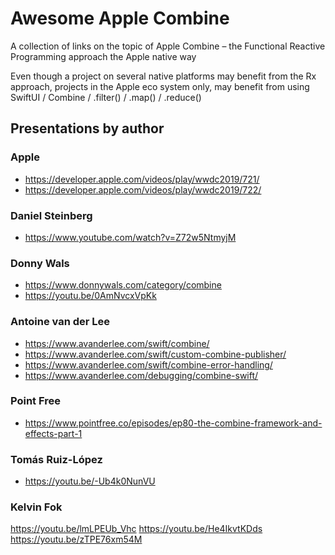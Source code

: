 # Awesome Apple Combine
A collection of links on the topic of Apple Combine – the Functional Reactive Programming approach the Apple native way

Even though a project on several native platforms may benefit from the Rx approach, projects in the Apple eco system only, may benefit from using SwiftUI / Combine / .filter() / .map() / .reduce()

## Presentations by author
### Apple
* https://developer.apple.com/videos/play/wwdc2019/721/
* https://developer.apple.com/videos/play/wwdc2019/722/

### Daniel Steinberg
* https://www.youtube.com/watch?v=Z72w5NtmyjM

### Donny Wals
* https://www.donnywals.com/category/combine
* https://youtu.be/0AmNvcxVpKk

### Antoine van der Lee
* https://www.avanderlee.com/swift/combine/
* https://www.avanderlee.com/swift/custom-combine-publisher/
* https://www.avanderlee.com/swift/combine-error-handling/
* https://www.avanderlee.com/debugging/combine-swift/

### Point Free
* https://www.pointfree.co/episodes/ep80-the-combine-framework-and-effects-part-1

### Tomás Ruiz-López 
* https://youtu.be/-Ub4k0NunVU

### Kelvin Fok
https://youtu.be/lmLPEUb_Vhc
https://youtu.be/He4IkvtKDds
https://youtu.be/zTPE76xm54M
